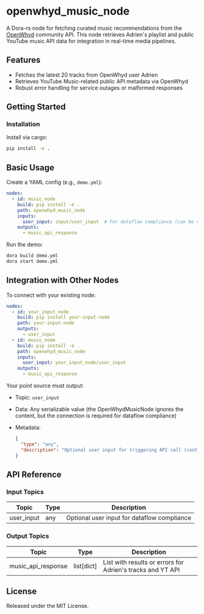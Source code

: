 # openwhyd_music_node

A Dora-rs node for fetching curated music recommendations from the [OpenWhyd](https://openwhyd.org) community API. This node retrieves Adrien's playlist and public YouTube music API data for integration in real-time media pipelines.

## Features
- Fetches the latest 20 tracks from OpenWhyd user Adrien
- Retrieves YouTube Music-related public API metadata via OpenWhyd
- Robust error handling for service outages or malformed responses

## Getting Started

### Installation
Install via cargo:
```bash
pip install -e .
```

## Basic Usage

Create a YAML config (e.g., `demo.yml`):

```yaml
nodes:
  - id: music_node
    build: pip install -e .
    path: openwhyd_music_node
    inputs:
      user_input: input/user_input  # For dataflow compliance (can be omitted if stateless)
    outputs:
      - music_api_response
```

Run the demo:

```bash
dora build demo.yml
dora start demo.yml
```


## Integration with Other Nodes

To connect with your existing node:

```yaml
nodes:
  - id: your_input_node
    build: pip install your-input-node
    path: your-input-node
    outputs:
      - user_input
  - id: music_node
    build: pip install -e .
    path: openwhyd_music_node
    inputs:
      user_input: your_input_node/user_input
    outputs:
      - music_api_response
```

Your point source must output:

* Topic: `user_input`
* Data: Any serializable value (the OpenWhydMusicNode ignores the content, but the connection is required for dataflow compliance)
* Metadata:

  ```json
  {
    "type": "any",
    "description": "Optional user input for triggering API call (content ignored)."
  }
  ```

## API Reference

### Input Topics

| Topic       | Type   | Description                                            |
| ----------- | ------ | ------------------------------------------------------|
| user_input  | any    | Optional user input for dataflow compliance           |

### Output Topics

| Topic              | Type          | Description                                                |
| ------------------ | ------------- | ----------------------------------------------------------|
| music_api_response | list[dict]    | List with results or errors for Adrien's tracks and YT API |

## License

Released under the MIT License.
